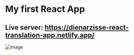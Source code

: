 # My first React App
## Live server: https://dienarzisse-react-translation-app.netlify.app/
![image](https://user-images.githubusercontent.com/74449692/208250997-c3d66571-2734-40bb-8f5b-a078630349d4.png)
